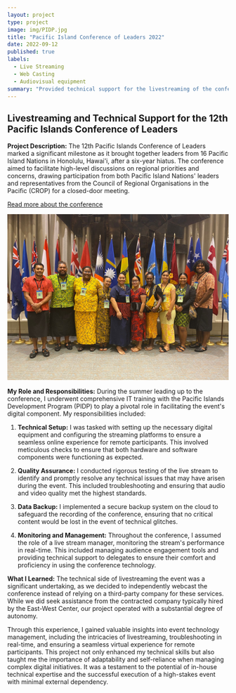 ```yaml
---
layout: project
type: project
image: img/PIDP.jpg
title: "Pacific Island Conference of Leaders 2022"
date: 2022-09-12
published: true
labels:
  - Live Streaming
  - Web Casting
  - Audiovisual equipment
summary: "Provided technical support for the livestreaming of the conference"
---
```


## Livestreaming and Technical Support for the 12th Pacific Islands Conference of Leaders

**Project Description:**
The 12th Pacific Islands Conference of Leaders marked a significant milestone as it brought together leaders from 16 Pacific Island Nations in Honolulu, Hawai'i, after a six-year hiatus. The conference aimed to facilitate high-level discussions on regional priorities and concerns, drawing participation from both Pacific Island Nations' leaders and representatives from the Council of Regional Organisations in the Pacific (CROP) for a closed-door meeting.

[Read more about the conference](https://www.eastwestcenter.org/news/news-release/pacific-leaders-address-key-regional-issues-12th-pacific-islands-conference)

![Student Interns at PIDP](img/IMG-20220919-WA0000.jpg)

**My Role and Responsibilities:**
During the summer leading up to the conference, I underwent comprehensive IT training with the Pacific Islands Development Program (PIDP) to play a pivotal role in facilitating the event's digital component. My responsibilities included:

1. **Technical Setup:** I was tasked with setting up the necessary digital equipment and configuring the streaming platforms to ensure a seamless online experience for remote participants. This involved meticulous checks to ensure that both hardware and software components were functioning as expected.

2. **Quality Assurance:** I conducted rigorous testing of the live stream to identify and promptly resolve any technical issues that may have arisen during the event. This included troubleshooting and ensuring that audio and video quality met the highest standards.

3. **Data Backup:** I implemented a secure backup system on the cloud to safeguard the recording of the conference, ensuring that no critical content would be lost in the event of technical glitches.

4. **Monitoring and Management:** Throughout the conference, I assumed the role of a live stream manager, monitoring the stream's performance in real-time. This included managing audience engagement tools and providing technical support to delegates to ensure their comfort and proficiency in using the conference technology.

**What I Learned:**
The technical side of livestreaming the event was a significant undertaking, as we decided to independently webcast the conference instead of relying on a third-party company for these services. While we did seek assistance from the contracted company typically hired by the East-West Center, our project operated with a substantial degree of autonomy.

Through this experience, I gained valuable insights into event technology management, including the intricacies of livestreaming, troubleshooting in real-time, and ensuring a seamless virtual experience for remote participants. This project not only enhanced my technical skills but also taught me the importance of adaptability and self-reliance when managing complex digital initiatives. It was a testament to the potential of in-house technical expertise and the successful execution of a high-stakes event with minimal external dependency.

